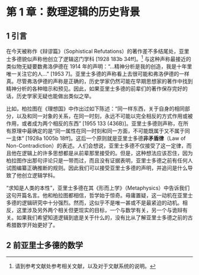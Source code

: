# 第 1 章：数理逻辑的历史背景

## 1 引言

在今天被称作《辩谬篇》（Sophistical Refutations）的著作差不多结尾处，亚里士多德貌似声称他创立了逻辑这门学科 [1928 183b 34ff]。[^1] 与这种声称最接近的类似物无疑要数弗洛伊德在 1914 年的声明：“…精神分析是我的创造，我是十年里唯一关注它的人…” [1953 7]。亚里士多德的声称看上去很可能和弗洛伊德的一样真。尽管弗洛伊德的声称是正确的，历史学家仍然可能在早期思想家的著作中找到精神分析的各种暗示和预见。因此，如果亚里士多德的前辈们的著作保存完好的话，历史学家无疑也能做出类似之举。

比如，柏拉图在《理想国》中作出过如下陈述：“同一样东西，关于自身的相同部分，以及和同一对象的关系，在同一时刻，永远不可能以完全相反的方式作用或被作用，或者成为两个相反的东西” [1955 133 (436B)]。亚里士多德则声称，在所有原理中最确定的是“同一属性在同一时刻和同一方面，不可能既属于又不属于同一主体” [1928a 1005b 18ff]。这后一个原则就是亚里士多德**非矛盾律**（Law of Non-Contradiction）的表述。人们会想说，亚里士多德不仅接受了这一定律，而且他在逻辑上的许多思想都是从前辈那里接受的。但是，这种想法应该忍住，因为柏拉图作出那句评论只是一带而过，而且没有证据表明，亚里士多德之前有任何人试图编纂正确推断的规则。因此我们可以接受亚里士多德的声明，并追问是什么导致了他创立逻辑学科。

“求知是人类的本性”，亚里士多德在其《形而上学》（Metaphysics）中告诉我们这句开篇名言。他和柏拉图都相信，哲学始于惊奇。毋庸置疑，这一动机在亚里士多德的逻辑研究中十分强烈。然而，这似乎不是唯一甚或不是最紧迫的动机。相反，这里涉及另外两个相关但更现实的目标，一个与数学有关，另一个与诡辩有关。如果我们希望知道逻辑到底是关于什么的，没有比从了解亚里士多德之前的古希腊数学开始更好了。

## 2 前亚里士多德的数学

[^1]: 请到参考文献处参考相关文献，以及对于文献系统的说明。